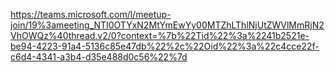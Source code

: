 https://teams.microsoft.com/l/meetup-join/19%3ameeting_NTI0OTYxN2MtYmEwYy00MTZhLThlNjUtZWVlMmRjN2VhOWQz%40thread.v2/0?context=%7b%22Tid%22%3a%2241b2521e-be94-4223-91a4-5136c85e47db%22%2c%22Oid%22%3a%22c4cce22f-c6d4-4341-a3b4-d35e488d0c56%22%7d